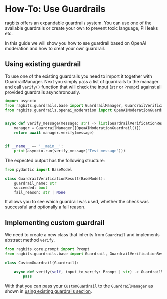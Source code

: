 # How-To: Use Guardrails

ragbits offers an expandable guardrails system. You can use one of the available guardrails or create your own to prevent toxic language, PII leaks etc.

In this guide we will show you how to use guardrail based on OpenAI moderation and how to creat your own guardrail.


## Using existing guardrail
To use one of the existing guardrails you need to import it together with GuardrailManager. Next you simply pass a list of guardrails to the manager
and call `verify()` function that will check the input (`str` or `Prompt`) against all provided guardrails asynchronously.

```python
import asyncio
from ragbits.guardrails.base import GuardrailManager, GuardrailVerificationResult
from ragbits.guardrails.openai_moderation import OpenAIModerationGuardrail


async def verify_message(message: str) -> list[GuardrailVerificationResult]:
    manager = GuardrailManager([OpenAIModerationGuardrail()])
    return await manager.verify(message)


if __name__ == '__main__':
    print(asyncio.run(verify_message("Test message")))
```

The expected output has the following structure:
```python
from pydantic import BaseModel

class GuardrailVerificationResult(BaseModel):
    guardrail_name: str
    succeeded: bool
    fail_reason: str | None
```
It allows you to see which guardrail was used, whether the check was successful and optionally a fail reason.

## Implementing custom guardrail
We need to create a new class that inherits from `Guardrail` and implements abstract method `verify`.

```python
from ragbits.core.prompt import Prompt
from ragbits.guardrails.base import Guardrail, GuardrailVerificationResult

class CustomGuardrail(Guardrail):

    async def verify(self, input_to_verify: Prompt | str) -> GuardrailVerificationResult:
        pass
```

With that you can pass your `CustomGuardrail` to the `GuardrailManager` as shown in [using existing guardrails section](#using-existing-guardrail).